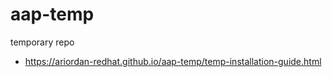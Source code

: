 # aap-temp
temporary repo

* https://ariordan-redhat.github.io/aap-temp/temp-installation-guide.html
